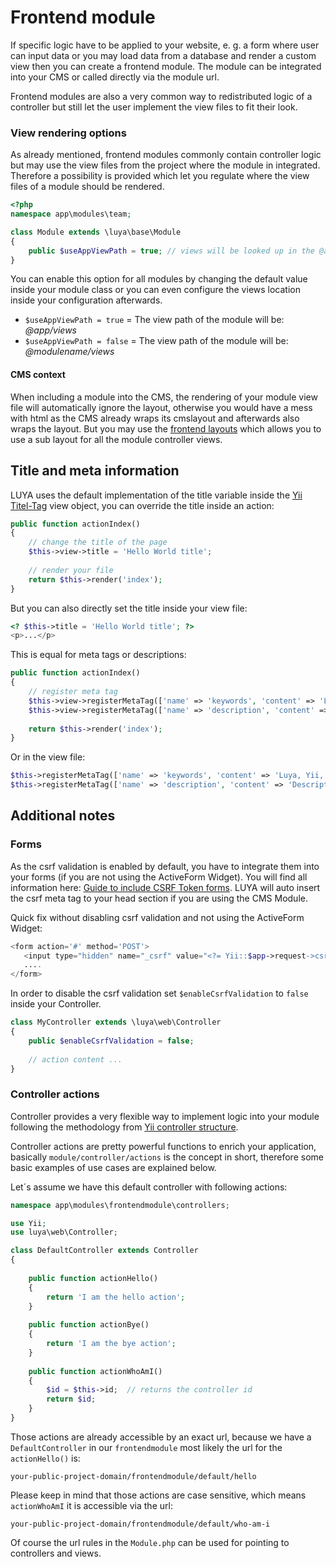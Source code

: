 # Frontend module

If specific logic have to be applied to your website, e. g. a form where user can input data or you may load data from a database and render a custom view then you can create a frontend module. The module can be integrated into your CMS or called directly via the module url.

Frontend modules are also a very common way to redistributed logic of a controller but still let the user implement the view files to fit their look.

### View rendering options

As already mentioned, frontend modules commonly contain controller logic but may use the view files from the project where the module in integrated. Therefore a possibility is provided which let you regulate where the view files of a module should be rendered.

```php
<?php
namespace app\modules\team;

class Module extends \luya\base\Module
{
    public $useAppViewPath = true; // views will be looked up in the @app/views folder.
}
```

You can enable this option for all modules by changing the default value inside your module class or you can even configure the views location inside your configuration afterwards.

- `$useAppViewPath = true` = The view path of the module will be: *@app/views*
- `$useAppViewPath = false` = The view path of the module will be: *@modulename/views*

#### CMS context

When including a module into the CMS, the rendering of your module view file will automatically ignore the layout, otherwise you would have a mess with html as the CMS already wraps its cmslayout and afterwards also wraps the layout. But you may use the [frontend layouts](app-module-layouts.md) which allows you to use a sub layout for all the module controller views.

## Title and meta information

LUYA uses the default implementation of the title variable inside the [Yii Titel-Tag](http://www.yiiframework.com/doc-2.0/guide-structure-views.html#setting-page-titles) view object, you can override the title inside an action:

```php
public function actionIndex()
{
    // change the title of the page
    $this->view->title = 'Hello World title';
    
    // render your file
    return $this->render('index');
}
```

But you can also directly set the title inside your view file:

```php
<? $this->title = 'Hello World title'; ?>
<p>...</p>
```

This is equal for meta tags or descriptions:

```php
public function actionIndex()
{
    // register meta tag
    $this->view->registerMetaTag(['name' => 'keywords', 'content' => 'Luya, Yii, PHP']);
    $this->view->registerMetaTag(['name' => 'description', 'content' => 'Description of this page.'], 'metaDescription');
    
    return $this->render('index');
}
```

Or in the view file:

```php
$this->registerMetaTag(['name' => 'keywords', 'content' => 'Luya, Yii, PHP']);
$this->registerMetaTag(['name' => 'description', 'content' => 'Description of this page.'], 'metaDescription');
```

## Additional notes

### Forms

As the csrf validation is enabled by default, you have to integrate them into your forms (if you are not using the ActiveForm Widget). You will find all information here: [Guide to include CSRF Token forms](http://zero-exception.blogspot.ch/2015/01/yii2-using-csrf-token.html). LUYA will auto insert the csrf meta tag to your head section if you are using the CMS Module.

Quick fix without disabling csrf validation and not using the ActiveForm Widget: 

```php
<form action='#' method='POST'>
   <input type="hidden" name="_csrf" value="<?= Yii::$app->request->csrfToken; ?>" />
   ....
</form>
```

In order to disable the csrf validation set `$enableCsrfValidation` to `false` inside your Controller.

```php
class MyController extends \luya\web\Controller
{
    public $enableCsrfValidation = false;
    
    // action content ...
}
```

### Controller actions

Controller provides a very flexible way to implement logic into your module following the methodology from [Yii controller structure](http://www.yiiframework.com/doc-2.0/guide-structure-controllers.html).

Controller actions are pretty powerful functions to enrich your application, basically `module/controller/actions` is the concept in short, therefore some basic examples of use cases are explained below.

Let´s assume we have this default controller with following actions:

```php
namespace app\modules\frontendmodule\controllers;

use Yii;
use luya\web\Controller;

class DefaultController extends Controller
{
    
    public function actionHello() 
    {
        return 'I am the hello action';
    }
    
    public function actionBye() 
    {
        return 'I am the bye action';
    }
    
    public function actionWhoAmI()
    {
        $id = $this->id;  // returns the controller id
        return $id;
    }
}
```

Those actions are already accessible by an exact url, because we have a `DefaultController` in our `frontendmodule` most likely the url for the `actionHello()` is:

`your-public-project-domain/frontendmodule/default/hello`

Please keep in mind that those actions are case sensitive, which means `actionWhoAmI` it is accessible via the url:

`your-public-project-domain/frontendmodule/default/who-am-i`

Of course the url rules in the `Module.php` can be used for pointing to controllers and views.
